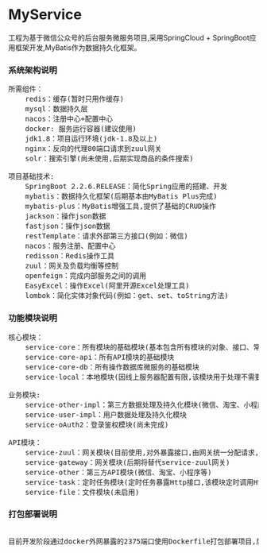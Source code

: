 # MyService
工程为基于微信公众号的后台服务微服务项目,采用SpringCloud + SpringBoot应用框架开发,MyBatis作为数据持久化框架。

### 系统架构说明
<pre>
所需组件：
    redis：缓存(暂时只用作缓存)
    mysql：数据持久层
    nacos：注册中心+配置中心
    docker: 服务运行容器(建议使用)
    jdk1.8：项目运行环境(jdk-1.8及以上)
    nginx：反向的代理80端口请求到zuul网关
    solr：搜索引擎(尚未使用,后期实现商品的条件搜索)

项目基础技术:
    SpringBoot 2.2.6.RELEASE：简化Spring应用的搭建、开发
    mybatis：数据持久化框架(后期基本由MyBatis Plus完成)
    mybatis-plus：MyBatis增强工具,提供了基础的CRUD操作
    jackson：操作json数据
    fastjson：操作json数据
    restTemplate：请求外部第三方接口(例如：微信)
    nacos：服务注册、配置中心
    redisson：Redis操作工具
    zuul：网关及负载均衡等控制
    openfeign：完成内部服务之间的调用
    EasyExcel：操作Excel(阿里开源Excel处理工具)
    lombok：简化实体对象代码(例如：get、set、toString方法)
</pre>

### 功能模块说明
<pre>
核心模块：
    service-core：所有模块的基础模块(基本包含所有模块的对象、接口、常量等)
    service-core-api：所有API模块的基础模块
    service-core-db：所有操作数据库微服务的基础模块
    service-local：本地模块(因线上服务器配置有限,该模块用于处理不需要线上,服务器性能消耗巨大的功能,占用8888端口)
    
业务模块:
    service-other-impl：第三方数据处理及持久化模块(微信、淘宝、小程序等)
    service-user-impl：用户数据处理及持久化模块
    service-oAuth2：登录鉴权模块(尚未完成)
    
API模块：
    service-zuul：网关模块(目前使用,对外暴露接口,由网关统一分配请求,占用端口8080)
    service-gateway：网关模块(后期将替代service-zuul网关)
    service-other：第三方API模块(微信、淘宝、小程序等)
    service-task：定时任务模块(定时任务暴露Http接口,该模块定时调用Http地址达到定时执行任务)
    service-file：文件模块(未启用)
</pre>

### 打包部署说明

<pre>

目前开发阶段通过docker外网暴露的2375端口使用Dockerfile打包部署项目,后期可配置jenkins实现内部统一部署管理

</pre>
